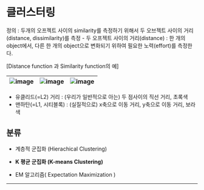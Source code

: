# 클러스터링

정의 : 두개의 오프젝트 사이의 similarity를 측정하기 위해서 두 오브젝트 사이의 거리(distance, dissimilarity)를 측정 
    - 두 오프젝트 사이의 거리(distance) : 한 개의 object에서, 다른 한 개의 object으로 변화되기 위하여 필요한 노력(effort)를 측정한다.




[Distance function 과 Similarity function의 예]

|![image](https://user-images.githubusercontent.com/17797922/40976309-9a69c00c-6882-11e8-8dd3-bc4b3846834f.png)|![image](https://user-images.githubusercontent.com/17797922/40976327-aedac18a-6882-11e8-8f83-6690531e52cd.png)|![image](https://user-images.githubusercontent.com/17797922/40978071-87854ef2-6887-11e8-9785-27911ef9936e.png)|
|-|-|-|
- 유클리드(=L2) 거리 : (우리가 일반적으로 아는) 두 점사이의 직선 거리, 초록색
- 맨하탄(=L1, 시티블록) : (실질적으로) x축으로 이동 거리, y축으로 이동 거리, 보라색 



## 분류 

- 계층적 군집화 (Hierachical Clustering)  

- **K 평균 군집화 (K-means Clustering)**

- EM 알고리즘( Expectation Maximization )



--- 




